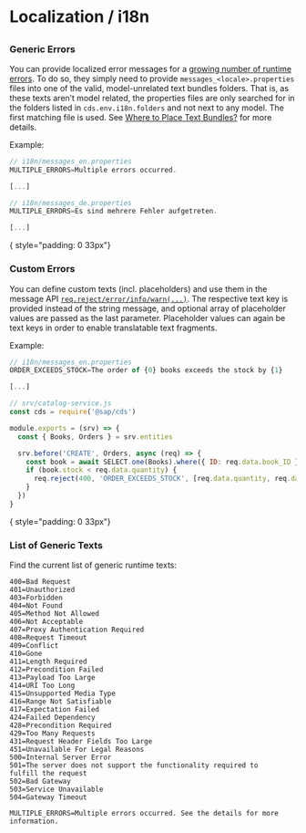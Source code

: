 # Localization / i18n

## 

### Generic Errors

You can provide localized error messages for a [growing number of runtime errors](#list-of-generic-texts). To do so, they simply need to provide `messages_<locale>.properties` files into one of the valid, model-unrelated text bundles folders. That is, as these texts aren’t model related, the properties files are only searched for in the folders listed in `cds.env.i18n.folders` and not next to any model. The first matching file is used. See [Where to Place Text Bundles?](../guides/i18n#where-to-place-text-bundles) for more details.

Example:

```js
// i18n/messages_en.properties
MULTIPLE_ERRORS=Multiple errors occurred.

[...]

// i18n/messages_de.properties
MULTIPLE_ERRORS=Es sind mehrere Fehler aufgetreten.

[...]
```

{ style="padding: 0 33px"}


### Custom Errors

You can define custom texts (incl. placeholders) and use them in the message API [`req.reject/error/info/warn(...)`](./events#cds-request). The respective text key is provided instead of the string message, and optional array of placeholder values are passed as the last parameter. Placeholder values can again be text keys in order to enable translatable text fragments.

Example:

```js
// i18n/messages_en.properties
ORDER_EXCEEDS_STOCK=The order of {0} books exceeds the stock by {1}

[...]

// srv/catalog-service.js
const cds = require('@sap/cds')

module.exports = (srv) => {
  const { Books, Orders } = srv.entities

  srv.before('CREATE', Orders, async (req) => {
    const book = await SELECT.one(Books).where({ ID: req.data.book_ID })
    if (book.stock < req.data.quantity) {
      req.reject(400, 'ORDER_EXCEEDS_STOCK', [req.data.quantity, req.data.quantity - book.stock])
    }
  })
}
```

{ style="padding: 0 33px"}


### List of Generic Texts

Find the current list of generic runtime texts:

```
400=Bad Request
401=Unauthorized
403=Forbidden
404=Not Found
405=Method Not Allowed
406=Not Acceptable
407=Proxy Authentication Required
408=Request Timeout
409=Conflict
410=Gone
411=Length Required
412=Precondition Failed
413=Payload Too Large
414=URI Too Long
415=Unsupported Media Type
416=Range Not Satisfiable
417=Expectation Failed
424=Failed Dependency
428=Precondition Required
429=Too Many Requests
431=Request Header Fields Too Large
451=Unavailable For Legal Reasons
500=Internal Server Error
501=The server does not support the functionality required to
fulfill the request
502=Bad Gateway
503=Service Unavailable
504=Gateway Timeout

MULTIPLE_ERRORS=Multiple errors occurred. See the details for more information.
```

